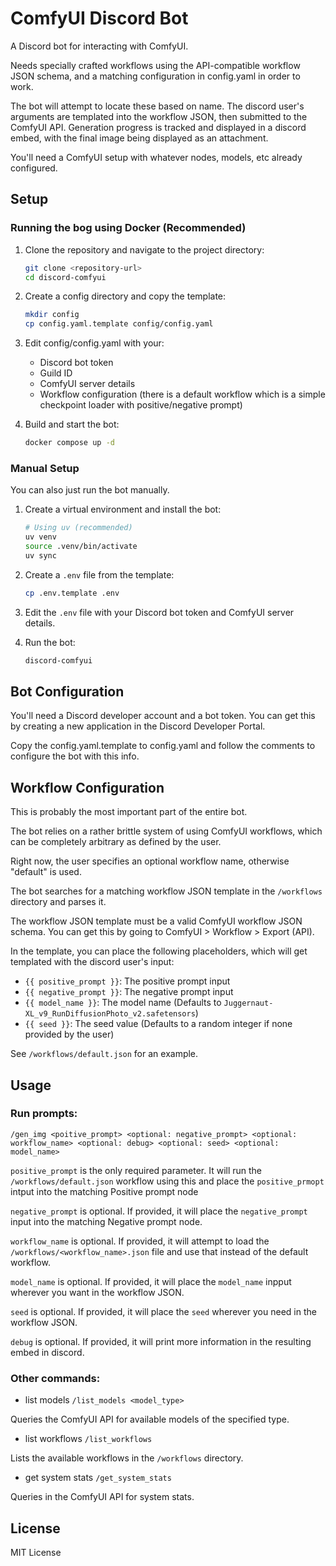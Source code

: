 # ComfyUI Discord Bot

A Discord bot for interacting with ComfyUI.

Needs specially crafted workflows using the API-compatible workflow JSON schema, and a matching configuration in config.yaml in order to work.

The bot will attempt to locate these based on name. The discord user's arguments are templated into the workflow JSON, then submitted to the ComfyUI API. Generation progress is tracked and displayed in a discord embed, with the final image being displayed as an attachment.

You'll need a ComfyUI setup with whatever nodes, models, etc already configured.


## Setup

### Running the bog using Docker (Recommended)

1. Clone the repository and navigate to the project directory:
   ```bash
   git clone <repository-url>
   cd discord-comfyui
   ```

2. Create a config directory and copy the template:
   ```bash
   mkdir config
   cp config.yaml.template config/config.yaml
   ```

3. Edit config/config.yaml with your:
   - Discord bot token
   - Guild ID
   - ComfyUI server details
   - Workflow configuration (there is a default workflow which is a simple checkpoint loader with positive/negative prompt)

4. Build and start the bot:
   ```bash
   docker compose up -d
   ```

### Manual Setup

You can also just run the bot manually.

1. Create a virtual environment and install the bot:
   ```bash
   # Using uv (recommended)
   uv venv
   source .venv/bin/activate
   uv sync
   ```

2. Create a `.env` file from the template:
   ```bash
   cp .env.template .env
   ```

3. Edit the `.env` file with your Discord bot token and ComfyUI server details.

4. Run the bot:
   ```bash
   discord-comfyui
   ```

## Bot Configuration

You'll need a Discord developer account and a bot token. You can get this by creating a new application in the Discord Developer Portal.

Copy the config.yaml.template to config.yaml and follow the comments to configure the bot with this info.

## Workflow Configuration

This is probably the most important part of the entire bot.

The bot relies on a rather brittle system of using ComfyUI workflows, which can be completely arbitrary as defined by the user.

Right now, the user specifies an optional workflow name, otherwise "default" is used. 

The bot searches for a matching workflow JSON template in the `/workflows` directory and parses it.

The workflow JSON template must be a valid ComfyUI workflow JSON schema. You can get this by going to ComfyUI > Workflow > Export (API).

In the template, you can place the following placeholders, which will get templated with the discord user's input:
- `{{ positive_prompt }}`: The positive prompt input
- `{{ negative_prompt }}`: The negative prompt input
- `{{ model_name }}`: The model name (Defaults to `Juggernaut-XL_v9_RunDiffusionPhoto_v2.safetensors`)
- `{{ seed }}`: The seed value (Defaults to a random integer if none provided by the user)

See `/workflows/default.json` for an example.

## Usage

### Run prompts:
`/gen_img <poitive_prompt> <optional: negative_prompt> <optional: workflow_name> <optional: debug> <optional: seed> <optional: model_name>`

`positive_prompt` is the only required parameter. It will run the `/workflows/default.json` workflow using this and place the `positive_prmopt` intput into the matching Positive prompt node

`negative_prompt` is optional. If provided, it will place the `negative_prompt` input into the matching Negative prompt node.

`workflow_name` is optional. If provided, it will attempt to load the `/workflows/<workflow_name>.json` file and use that instead of the default workflow.

`model_name` is optional. If provided, it will place the `model_name` inpput wherever you want in the workflow JSON.

`seed` is optional. If provided, it will place the `seed` wherever you need in the workflow JSON.

`debug` is optional. If provided, it will print more information in the resulting embed in discord.

### Other commands:
- list models
`/list_models <model_type>`

Queries the ComfyUI API for available models of the specified type.

- list workflows
`/list_workflows`

Lists the available workflows in the `/workflows` directory.

- get system stats
`/get_system_stats`

Queries in the ComfyUI API for system stats.

## License

MIT License
